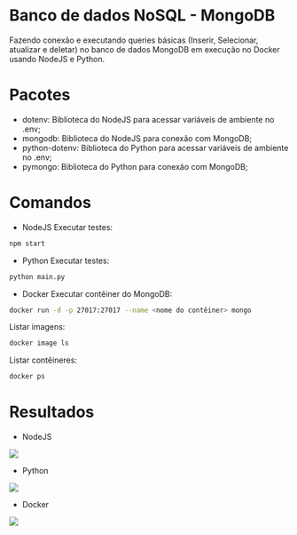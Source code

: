 # Banco de dados NoSQL - MongoDB
Fazendo conexão e executando queries básicas (Inserir, Selecionar, atualizar e deletar) no banco de dados MongoDB em execução no Docker usando NodeJS e Python.

# Pacotes
- dotenv: Biblioteca do NodeJS para acessar variáveis de ambiente no .env;
- mongodb: Biblioteca do NodeJS para conexão com MongoDB;
- python-dotenv: Biblioteca do Python para acessar variáveis de ambiente no .env;
- pymongo: Biblioteca do Python para conexão com MongoDB;

# Comandos
- NodeJS
Executar testes:
```bash
npm start
```
- Python
Executar testes:
```bash
python main.py
```
- Docker
Executar contêiner do MongoDB:
```bash
docker run -d -p 27017:27017 --name <nome do contêiner> mongo
```
Listar imagens:
```bash
docker image ls
```
Listar contêineres:
```bash
docker ps
```

# Resultados
- NodeJS
<span>
    <img src="https://github.com/lucasharzer/Docker_Testes/assets/85804895/c3e77bed-865c-4576-b144-59da6a659e0d">
</span>

- Python
<span>
    <img src="https://github.com/lucasharzer/Docker_Testes/assets/85804895/c41e33b9-7adf-4c08-a3ea-da2f19cd20c9">
</span>

- Docker
<span>
    <img src="https://github.com/lucasharzer/Docker_Testes/assets/85804895/714e145e-2d52-40a9-8c44-51a02a2f8cce">
</span>
